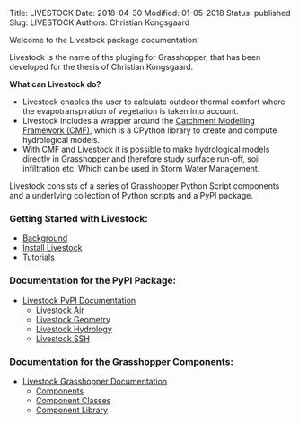 Title: LIVESTOCK
Date: 2018-04-30
Modified: 01-05-2018
Status: published
Slug: LIVESTOCK
Authors: Christian Kongsgaard


Welcome to the Livestock package documentation!

Livestock is the name of the pluging for Grasshopper, that has been developed for the thesis of Christian Kongsgaard.

**What can Livestock do?**
* Livestock enables the user to calculate outdoor thermal comfort where the evapotranspiration of vegetation is taken into account.
* Livestock includes a wrapper around the [Catchment Modelling Framework (CMF)](http://fb09-pasig.umwelt.uni-giessen.de/cmf/), 
which is a CPython library to create and compute hydrological models.
* With CMF and Livestock it is possible to make hydrological models directly in Grasshopper and therefore study 
surface run-off, soil infiltration etc. Which can be used in Storm Water Management.  

Livestock consists of a series of Grasshopper Python Script components and a underlying collection of Python scripts
 and a PyPI package.

### Getting Started with Livestock:
* [Background]({filename}/posts/background.md)
* [Install Livestock]({filename}/posts/install.md)
* [Tutorials]({filename}/pages/tutorials.md)

### Documentation for the PyPI Package:

* [Livestock PyPI Documentation](https://ocni-dtu.github.io/livestock)
    * [Livestock Air](https://ocni-dtu.github.io/livestock/air.html)
    * [Livestock Geometry](https://ocni-dtu.github.io/livestock/geometry.html)
    * [Livestock Hydrology](https://ocni-dtu.github.io/livestock/hydrology.html)
    * [Livestock SSH](https://ocni-dtu.github.io/livestock/ssh.html)


### Documentation for the Grasshopper Components:

* [Livestock Grasshopper Documentation](https://ocni-dtu.github.io/livestock_gh/index.html)
   * [Components](https://ocni-dtu.github.io/livestock_gh/components.html)
   * [Component Classes](https://ocni-dtu.github.io/livestock_gh/component_classes.html)
   * [Component Library](https://ocni-dtu.github.io/livestock_gh/lib.html)
